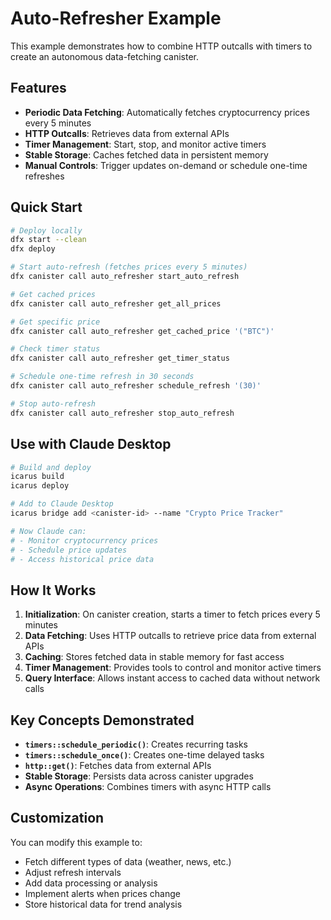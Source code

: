 # Auto-Refresher Example

This example demonstrates how to combine HTTP outcalls with timers to create an autonomous data-fetching canister.

## Features

- **Periodic Data Fetching**: Automatically fetches cryptocurrency prices every 5 minutes
- **HTTP Outcalls**: Retrieves data from external APIs
- **Timer Management**: Start, stop, and monitor active timers
- **Stable Storage**: Caches fetched data in persistent memory
- **Manual Controls**: Trigger updates on-demand or schedule one-time refreshes

## Quick Start

```bash
# Deploy locally
dfx start --clean
dfx deploy

# Start auto-refresh (fetches prices every 5 minutes)
dfx canister call auto_refresher start_auto_refresh

# Get cached prices
dfx canister call auto_refresher get_all_prices

# Get specific price
dfx canister call auto_refresher get_cached_price '("BTC")'

# Check timer status
dfx canister call auto_refresher get_timer_status

# Schedule one-time refresh in 30 seconds
dfx canister call auto_refresher schedule_refresh '(30)'

# Stop auto-refresh
dfx canister call auto_refresher stop_auto_refresh
```

## Use with Claude Desktop

```bash
# Build and deploy
icarus build
icarus deploy

# Add to Claude Desktop
icarus bridge add <canister-id> --name "Crypto Price Tracker"

# Now Claude can:
# - Monitor cryptocurrency prices
# - Schedule price updates
# - Access historical price data
```

## How It Works

1. **Initialization**: On canister creation, starts a timer to fetch prices every 5 minutes
2. **Data Fetching**: Uses HTTP outcalls to retrieve price data from external APIs
3. **Caching**: Stores fetched data in stable memory for fast access
4. **Timer Management**: Provides tools to control and monitor active timers
5. **Query Interface**: Allows instant access to cached data without network calls

## Key Concepts Demonstrated

- **`timers::schedule_periodic()`**: Creates recurring tasks
- **`timers::schedule_once()`**: Creates one-time delayed tasks
- **`http::get()`**: Fetches data from external APIs
- **Stable Storage**: Persists data across canister upgrades
- **Async Operations**: Combines timers with async HTTP calls

## Customization

You can modify this example to:
- Fetch different types of data (weather, news, etc.)
- Adjust refresh intervals
- Add data processing or analysis
- Implement alerts when prices change
- Store historical data for trend analysis